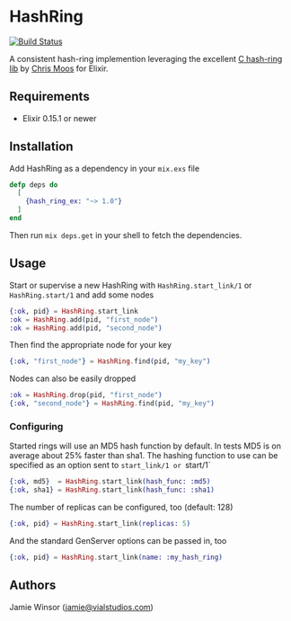 # HashRing

[![Build Status](https://travis-ci.org/reset/hash-ring-ex.png?branch=master)](https://travis-ci.org/reset/hash-ring-ex)

A consistent hash-ring implemention leveraging the excellent [C hash-ring lib](https://github.com/chrismoos/hash-ring) by [Chris Moos](https://github.com/chrismoos) for Elixir.

## Requirements

* Elixir 0.15.1 or newer

## Installation

Add HashRing as a dependency in your `mix.exs` file

```elixir
defp deps do
  [
    {hash_ring_ex: "~> 1.0"}
  ]
end
```

Then run `mix deps.get` in your shell to fetch the dependencies.

## Usage

Start or supervise a new HashRing with `HashRing.start_link/1` or `HashRing.start/1` and add some nodes

```elixir
{:ok, pid} = HashRing.start_link
:ok = HashRing.add(pid, "first_node")
:ok = HashRing.add(pid, "second_node")
```

Then find the appropriate node for your key

```elixir
{:ok, "first_node"} = HashRing.find(pid, "my_key")
```

Nodes can also be easily dropped

```elixir
:ok = HashRing.drop(pid, "first_node")
{:ok, "second_node"} = HashRing.find(pid, "my_key")
```

### Configuring

Started rings will use an MD5 hash function by default. In tests MD5 is on average about 25% faster than sha1. The hashing function to use can be specified as an option sent to `start_link/1 or `start/1`

```elixir
{:ok, md5}  = HashRing.start_link(hash_func: :md5)
{:ok, sha1} = HashRing.start_link(hash_func: :sha1)
```

The number of replicas can be configured, too (default: 128)

```elixir
{:ok, pid} = HashRing.start_link(replicas: 5)
```

And the standard GenServer options can be passed in, too

```elixir
{:ok, pid} = HashRing.start_link(name: :my_hash_ring)
```

## Authors

Jamie Winsor (<jamie@vialstudios.com>)

